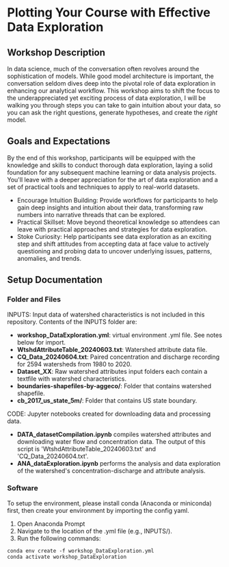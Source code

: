 # Plotting Your Course with Effective Data Exploration

## Workshop Description
In data science, much of the conversation often revolves around the sophistication of models. While good model architecture is important, the conversation seldom dives deep into the pivotal role of data exploration in enhancing our analytical workflow. This workshop aims to shift the focus to the underappreciated yet exciting process of data exploration, I will be walking you through steps you can take to gain intuition about your data, so you can ask the right questions, generate hypotheses, and create the _right_ model. 

## Goals and Expectations
By the end of this workshop, participants will be equipped with the knowledge and skills to conduct thorough data exploration, laying a solid foundation for any subsequent machine learning or data analysis projects. You'll leave with a deeper appreciation for the art of data exploration and a set of practical tools and techniques to apply to real-world datasets.
* Encourage Intuition Building: Provide workflows for participants to help gain deep insights and intuition about their data, transforming raw numbers into narrative threads that can be explored.
* Practical Skillset: Move beyond theoretical knowledge so attendees can leave with practical approaches and strategies for data exploration.
* Stoke Curiosity: Help participants see data exploration as an exciting step and shift attitudes from accepting data at face value to actively questioning and probing data to uncover underlying issues, patterns, anomalies, and trends.

## Setup Documentation
### Folder and Files
INPUTS: Input data of watershed characteristics is not included in this repository. Contents of the INPUTS folder are:
- **workshop_DataExploration.yml**: virtual environment .yml file. See notes below for import. 
- **WtshdAttributeTable_20240603.txt**: Watershed attribute data file.
- **CQ_Data_20240604.txt**: Paired concentration and discharge recording for 2594 watersheds from 1980 to 2020.
- **Dataset_XX**: Raw watershed attributes input folders each contain a textfile with watershed characteristics. 
- **boundaries-shapefiles-by-aggeco/**: Folder that contains watershed shapefile.
- **cb_2017_us_state_5m/**: Folder that contains US state boundary.

CODE: Jupyter notebooks created for downloading data and processing data.
- **DATA_datasetCompilation.ipynb** compiles watershed attributes and downloading water flow and concentration data. The output of this script is 'WtshdAttributeTable_20240603.txt' and 'CQ_Data_20240604.txt'.
- **ANA_dataExploration.ipynb** performs the analysis and data exploration of the watershed's concentration-discharge and attribute analysis. 

### Software
To setup the environment, please install conda (Anaconda or miniconda) first, then create your environment by importing the config yaml.
1. Open Anaconda Prompt
2. Navigate to the location of the .yml file (e.g., INPUTS/).
3. Run the following commands:
```
conda env create -f workshop_DataExploration.yml
conda activate workshop_DataExploration
```
